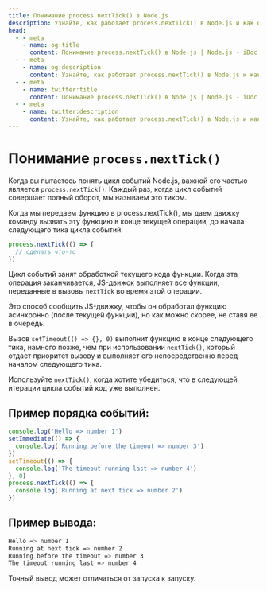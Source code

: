```yaml
---
title: Понимание process.nextTick() в Node.js
description: Узнайте, как работает process.nextTick() в Node.js и как он отличается от setImmediate() и setTimeout(). Понимайте цикл событий и как использовать nextTick() для асинхронного выполнения кода.
head:
  - - meta
    - name: og:title
      content: Понимание process.nextTick() в Node.js | Node.js - iDoc.dev
  - - meta
    - name: og:description
      content: Узнайте, как работает process.nextTick() в Node.js и как он отличается от setImmediate() и setTimeout(). Понимайте цикл событий и как использовать nextTick() для асинхронного выполнения кода.
  - - meta
    - name: twitter:title
      content: Понимание process.nextTick() в Node.js | Node.js - iDoc.dev
  - - meta
    - name: twitter:description
      content: Узнайте, как работает process.nextTick() в Node.js и как он отличается от setImmediate() и setTimeout(). Понимайте цикл событий и как использовать nextTick() для асинхронного выполнения кода.
---
```



# Понимание `process.nextTick()`

Когда вы пытаетесь понять цикл событий Node.js, важной его частью является `process.nextTick()`. Каждый раз, когда цикл событий совершает полный оборот, мы называем это тиком.

Когда мы передаем функцию в process.nextTick(), мы даем движку команду вызвать эту функцию в конце текущей операции, до начала следующего тика цикла событий:

```js
process.nextTick(() => {
  // сделать что-то
})
```

Цикл событий занят обработкой текущего кода функции. Когда эта операция заканчивается, JS-движок выполняет все функции, переданные в вызовы `nextTick` во время этой операции.

Это способ сообщить JS-движку, чтобы он обработал функцию асинхронно (после текущей функции), но как можно скорее, не ставя ее в очередь.

Вызов `setTimeout(() => {}, 0)` выполнит функцию в конце следующего тика, намного позже, чем при использовании `nextTick()`, который отдает приоритет вызову и выполняет его непосредственно перед началом следующего тика.

Используйте `nextTick()`, когда хотите убедиться, что в следующей итерации цикла событий код уже выполнен.

## Пример порядка событий:

```js
console.log('Hello => number 1')
setImmediate(() => {
  console.log('Running before the timeout => number 3')
})
setTimeout(() => {
  console.log('The timeout running last => number 4')
}, 0)
process.nextTick(() => {
  console.log('Running at next tick => number 2')
})
```

## Пример вывода:

```bash
Hello => number 1
Running at next tick => number 2
Running before the timeout => number 3
The timeout running last => number 4
```

Точный вывод может отличаться от запуска к запуску.

